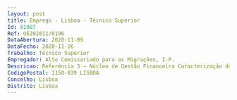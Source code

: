 ```yaml
--- 
layout: post
title: Emprego - Lisboa - Técnico Superior
Id: 81987
Ref: OE202011/0196
DataAbertura: 2020-11-09
DataFecho: 2020-11-26
Trabalho: Técnico Superior
Empregador: Alto Comissariado para as Migrações, I.P.
Descricao: Referência 3 — Núcleo de Gestão Financeira Caracterização do Posto de Trabalho Funções de natureza técnica em matérias de ordem orçamental, financeira e contabilística, Assegurar o desenvolvimento das atividades de gestão orçamental, despesa e receita  Assegurar a preparação de orçamento e acompanhamento da respetiva execução  Assegurar reportes mensais de natureza financeira e contabilística  Lançamento em Gerfip das despesas e receitas  Quaisquer outras tarefas para que seja solicitada de índole técnica do Núcleo de Gestão Financeira.Perfil de competências preferenciais   Detentor(a) dos conhecimentos adequados para odesempenho das atividades inerentes ao posto de trabalho identificado. Experiência profissional éfator preferencial  Capacidade para concretizar com eficácia e eficiência os objetivos do serviço eas tarefas que lhe são distribuídas  Capacidade para organizar a sua atividade, definir prioridades erealizá  la de forma metódica  Capacidade de se ajustar à mudança e a novos desafios profissionais Capacidade de comunicação verbal e escrita  Capacidade de trabalho em equipa e cooperação Capacidade de resistência à pressão.
CodigoPostal: 1150-039 LISBOA
Concelho: Lisboa
Distrito: Lisboa
--- 
```

